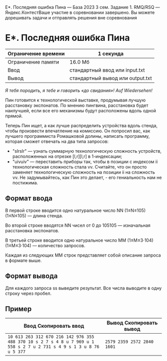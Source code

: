 E\*. Последняя ошибка Пина — База 2023 3 сем. Задание 1. RMQ/RSQ — Яндекс.КонтестВаше участие в соревновании завершено. Вы можете дорешивать задачи и отправлять решения вне соревнования

# E\*. Последняя ошибка Пина

| Ограничение времени | 1 секунда |
| --- | --- |
| Ограничение памяти | 16.0 Мб |
| Ввод | стандартный ввод или input.txt |
| Вывод | стандартный вывод или output.txt |

*Я тебя породить, я тебе и говорить «до свидания»! Auf Wiedersehen!*

Пин готовится к технологической выставке, продумывая лучшую расстановку экспонатов. По мнению пингвина, расстановка будет наилучшей, если все его механизмы будут расположены вдоль одной прямой.

Теперь Пин ищет, а как лучше распределить устройства вдоль стенда, чтобы произвести впечатление на комиссию. Он попросил вас, как лучшего программиста Ромашковой долины, написать программу, которая сможет отвечать на два типа запросов:

- "slrslr" — узнать суммарную технологическую сложность устройств, расположенных на отрезке \[l,r\]\[l,r\] в 1-индексации;
- "uivuiv" — переставить приборы так, чтобы в позиции с индексом ii технологическая сложность стала vv. Считайте, что он просто заменяет технологическую сложность на позиции ii на сложность vv. Не задумывайтесь, как Пин это делает, - его гениальность нам не постижима.

## Формат ввода

В первой строке вводится одно натуральное число NN (1≤N≤105)(1≤N≤105) — длина стенда.

Во второй строке вводятся NN чисел от 0 до 105105 — изначальная расстановка экспонатов.

В третьей строке вводится одно натуральное число MM (1≤M≤3⋅104)(1≤M≤3⋅104) — количество запросов.

Каждая из следующих MM строк представляет собой описание запроса в формате выше.

## Формат вывода

Для каждого запроса ss выведите результат. Все числа выводите в одну строку через пробел.

## Пример

| Ввод Скопировать ввод | Вывод Скопировать вывод |
| --- | --- |
| `10 613 263 312 670 216 142 976 355 488 370 10 s 2 7 s 4 8 u 7 969 u 1 558 s 2 7 u 2 731 s 4 9 s 1 3 u 8 76 u 5 377 ` | `2579 2359 2572 2840 1601  ` |
